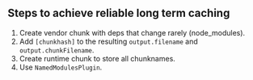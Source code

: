## Steps to achieve reliable long term caching

1. Create vendor chunk with deps that change rarely (node_modules).
2. Add `[chunkhash]` to the resulting `output.filename` and `output.chunkFilename`.
3. Create runtime chunk to store all chunknames.
4. Use `NamedModulesPlugin`.
